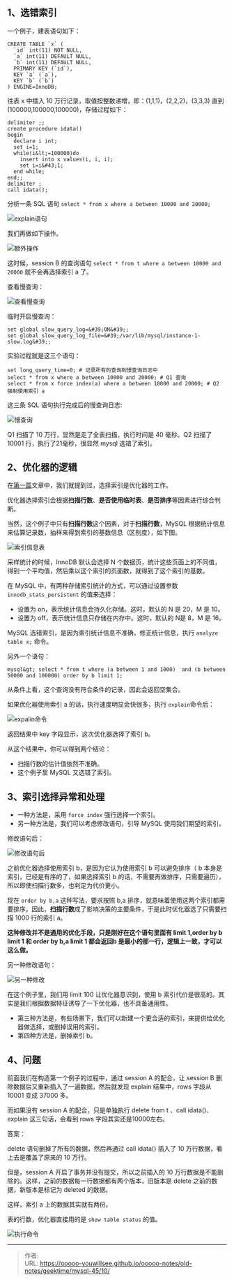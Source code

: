 # 

## 1、选错索引

一个例子，建表语句如下：
```shell script
CREATE TABLE `x` (
  `id` int(11) NOT NULL,
  `a` int(11) DEFAULT NULL,
  `b` int(11) DEFAULT NULL,
  PRIMARY KEY (`id`),
  KEY `a` (`a`),
  KEY `b` (`b`)
) ENGINE=InnoDB;
```

往表 x 中插入 10 万行记录，取值按整数递增，即：(1,1,1)，(2,2,2)，(3,3,3) 直到(100000,100000,100000)，存储过程如下：
```shell script
delimiter ;;
create procedure idata()
begin
  declare i int;
  set i=1;
  while(i&lt;=100000)do
    insert into x values(i, i, i);
    set i=i&#43;1;
  end while;
end;;
delimiter ;
call idata();
```

分析一条 SQL 语句 `select * from x where a between 10000 and 20000;`

![explain语句](./imgs/10_01.png)

我们再做如下操作。

![额外操作](./imgs/10_02.png)

这时候，session B 的查询语句 `select * from t where a between 10000 and 20000` 就不会再选择索引 a 了。

查看慢查询：

![查看慢查询](./imgs/10_03.png)

临时开启慢查询：
```shell script
set global slow_query_log=&#39;ON&#39;;
set global slow_query_log_file=&#39;/var/lib/mysql/instance-1-slow.log&#39;;
```

实验过程就是这三个语句：

```shell script
set long_query_time=0; # 记录所有的查询到慢查询日志中
select * from x where a between 10000 and 20000; # Q1 查询
select * from x force index(a) where a between 10000 and 20000; # Q2 强制使用索引 a
```

这三条 SQL 语句执行完成后的慢查询日志:

![慢查询](./imgs/10_04.png)

Q1 扫描了 10 万行，显然是走了全表扫描，执行时间是 40 毫秒。Q2 扫描了 10001 行，执行了21毫秒，很显然 mysql 选错了索引。

## 2、优化器的逻辑

在[第一篇](./01.md)文章中，我们就提到过，选择索引是优化器的工作。

优化器选择索引会根据**扫描行数**、**是否使用临时表**、**是否排序**等因素进行综合判断。

当然，这个例子中只有**扫描行数**这个因素，对于**扫描行数**，MySQL 根据统计信息来估算记录数，抽样来得到索引的基数信息（区别度），如下图。

![索引信息表](./imgs/10_05.png)

采样统计的时候，InnoDB 默认会选择 N 个数据页，统计这些页面上的不同值，得到一个平均值，然后乘以这个索引的页面数，就得到了这个索引的基数。

在 MySQL 中，有两种存储索引统计的方式，可以通过设置参数 `innodb_stats_persistent` 的值来选择：
- 设置为 on，表示统计信息会持久化存储。这时，默认的 N 是 20，M 是 10。
- 设置为 off，表示统计信息只存储在内存中。这时，默认的 N是 8，M 是 16。

MySQL 选错索引，是因为索引统计信息不准确，修正统计信息，执行 `analyze table x;` 命令。

另外一个语句：
```shell script
mysql&gt; select * from t where (a between 1 and 1000)  and (b between 50000 and 100000) order by b limit 1;
```
从条件上看，这个查询没有符合条件的记录，因此会返回空集合。

如果优化器使用索引 a 的话，执行速度明显会快很多，执行 `explain`命令后：

![expalin命令](./imgs/10_06.png)

返回结果中 key 字段显示，这次优化器选择了索引 b。

从这个结果中，你可以得到两个结论：
- 扫描行数的估计值依然不准确。
- 这个例子里 MySQL 又选错了索引。

## 3、索引选择异常和处理

- 一种方法是，采用 `force index` 强行选择一个索引。
- 另一种方法是，我们可以考虑修改语句，引导 MySQL 使用我们期望的索引。

修改语句后：

![修改语句后](./imgs/10_07.png)

之前优化器选择使用索引 b，是因为它认为使用索引 b 可以避免排序（ b 本身是索引，已经是有序的了，如果选择索引 b 的话，不需要再做排序，只需要遍历），所以即使扫描行数多，也判定为代价更小。

现在 `order by b,a` 这种写法，要求按照 b,a 排序，就意味着使用这两个索引都需要排序。因此，**扫描行数**成了影响决策的主要条件，于是此时优化器选了只需要扫描 1000 行的索引 a。

**这种修改并不是通用的优化手段，只是刚好在这个语句里面有 limit 1,order by b limit 1 和 order by b,a limit 1 都会返回b 是最小的那一行，逻辑上一致，才可以这么做。**

另一种修改语句：

![另一种修改](./imgs/10_08.png)

在这个例子里，我们用 limit 100 让优化器意识到，使用 b 索引代价是很高的。其实是我们根据数据特征诱导了一下优化器，也不具备通用性。

- 第三种方法是，有些场景下，我们可以新建一个更合适的索引，来提供给优化器做选择，或删掉误用的索引。
- 第四种方法是，删掉索引 b。

## 4、问题

前面我们在构造第一个例子的过程中，通过 session A 的配合，让 session B 删除数据后又重新插入了一遍数据，然后就发现 explain 结果中，rows 字段从 10001 变成 37000 多。

而如果没有 session A 的配合，只是单独执行 delete from t 、call idata()、explain 这三句话，会看到 rows 字段其实还是10000左右。

答案：

delete 语句删掉了所有的数据，然后再通过 call idata() 插入了 10 万行数据，看上去是覆盖了原来的 10 万行。

但是，session A 开启了事务并没有提交，所以之前插入的 10 万行数据是不能删除的。这样，之前的数据每一行数据都有两个版本，旧版本是 delete 之前的数据，新版本是标记为 deleted 的数据。

这样，索引 a 上的数据其实就有两份。

表的行数，优化器直接用的是 `show table status` 的值。

![执行命令](./imgs/10_09.png)


---

> 作者:   
> URL: https://ooooo-youwillsee.github.io/ooooo-notes/old-notes/geektime/mysql-45/10/  

